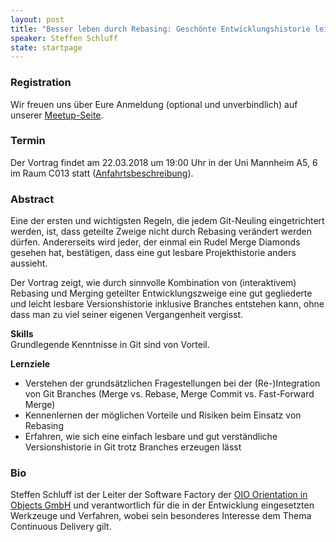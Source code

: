 ```yaml
---
layout: post
title: "Besser leben durch Rebasing: Geschönte Entwicklungshistorie leicht gemacht dank Git"
speaker: Steffen Schluff
state: startpage
---
```


### Registration

Wir freuen uns über Eure Anmeldung (optional und unverbindlich) auf unserer [Meetup-Seite](https://www.meetup.com/de-DE/mannheim-java-usergroup/).

### Termin

Der Vortrag findet am 22.03.2018 um 19:00 Uhr in der Uni Mannheim A5, 6 im Raum C013 statt ([Anfahrtsbeschreibung](/getting-there)).

### Abstract

Eine der ersten und wichtigsten Regeln, die jedem Git-Neuling eingetrichtert werden, ist, dass geteilte Zweige nicht durch Rebasing verändert werden dürfen. Andererseits wird jeder, der einmal ein Rudel Merge Diamonds gesehen hat, bestätigen, dass eine gut lesbare Projekthistorie anders aussieht.

Der Vortrag zeigt, wie durch sinnvolle Kombination von (interaktivem) Rebasing und Merging geteilter Entwicklungszweige eine gut gegliederte und leicht lesbare Versionshistorie inklusive Branches entstehen kann, ohne dass man zu viel seiner eigenen Vergangenheit vergisst.

__Skills__  
Grundlegende Kenntnisse in Git sind von Vorteil.

__Lernziele__
  
- Verstehen der grundsätzlichen Fragestellungen bei der (Re-)Integration von Git Branches (Merge vs. Rebase, Merge Commit vs. Fast-Forward Merge)  
- Kennenlernen der möglichen Vorteile und Risiken beim Einsatz von Rebasing  
- Erfahren, wie sich eine einfach lesbare und gut verständliche Versionshistorie in Git trotz Branches erzeugen lässt  

### Bio

Steffen Schluff ist der Leiter der Software Factory der [OIO Orientation in Objects GmbH](http://www.oio.de?majug) und verantwortlich für die in der Entwicklung eingesetzten Werkzeuge und Verfahren, wobei sein besonderes Interesse dem Thema Continuous Delivery gilt.
